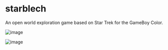 # starblech
An open world exploration game based on Star Trek for the GameBoy Color.

![image](https://github.com/burnettderek/starblech/assets/17555354/947ecd27-8a31-4129-9340-cff577f6542c)

![image](https://github.com/burnettderek/starblech/assets/17555354/81ce42e9-349f-40dd-b09f-57b21adf3678)


